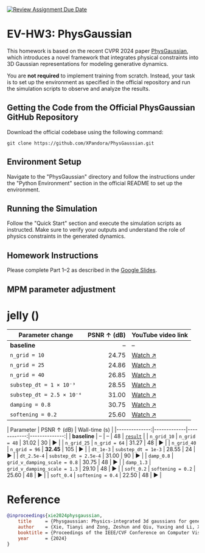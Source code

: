 [![Review Assignment Due Date](https://classroom.github.com/assets/deadline-readme-button-22041afd0340ce965d47ae6ef1cefeee28c7c493a6346c4f15d667ab976d596c.svg)](https://classroom.github.com/a/SdXSjEmH)
# EV-HW3: PhysGaussian

This homework is based on the recent CVPR 2024 paper [PhysGaussian](https://github.com/XPandora/PhysGaussian/tree/main), which introduces a novel framework that integrates physical constraints into 3D Gaussian representations for modeling generative dynamics.

You are **not required** to implement training from scratch. Instead, your task is to set up the environment as specified in the official repository and run the simulation scripts to observe and analyze the results.


## Getting the Code from the Official PhysGaussian GitHub Repository
Download the official codebase using the following command:
```
git clone https://github.com/XPandora/PhysGaussian.git
```


## Environment Setup
Navigate to the "PhysGaussian" directory and follow the instructions under the "Python Environment" section in the official README to set up the environment.


## Running the Simulation
Follow the "Quick Start" section and execute the simulation scripts as instructed. Make sure to verify your outputs and understand the role of physics constraints in the generated dynamics.


## Homework Instructions
Please complete Part 1–2 as described in the [Google Slides](https://docs.google.com/presentation/d/13JcQC12pI8Wb9ZuaVV400HVZr9eUeZvf7gB7Le8FRV4/edit?usp=sharing).

## MPM parameter adjustment
# jelly ()

| Parameter change | PSNR ↑ (dB) | YouTube video link |
|------------------|------------:|--------------------|
| **baseline**     | – |  – |
| `n_grid = 10`    | 24.75 | [Watch ↗︎](https://youtu.be/<VIDEO_ID_1>) |
| `n_grid = 25`    | 24.86 | [Watch ↗︎](https://youtu.be/<VIDEO_ID_2>) |
| `n_grid = 40`    | 26.85 | [Watch ↗︎](https://youtu.be/<VIDEO_ID_3>) |
| `substep_dt = 1 × 10⁻³` | 28.55 | [Watch ↗︎](https://youtu.be/<VIDEO_ID_4>) |
| `substep_dt = 2.5 × 10⁻⁴` | 31.00 | [Watch ↗︎](https://youtu.be/<VIDEO_ID_5>) |
| `damping = 0.8`  | 30.75 | [Watch ↗︎](https://youtu.be/<VIDEO_ID_6>) |
| `softening = 0.2`| 25.60 | [Watch ↗︎](https://youtu.be/<VIDEO_ID_7>) |


| Parameter | PSNR ↑ (dB) | Wall-time (s) |
|--------------:|-------------|------------:|--------------:|
| **baseline**  | – |  – | 48 | [`result`](output/baseline/result.mp4) |
| `n_grid_10`   | `n_grid = 48`   | 31.02 | 30 | ▶️ |
| `n_grid_25`   | `n_grid = 64`   | 31.27 | 48 | ▶️ |
| `n_grid_40`   | `n_grid = 96`   | **32.45** | 105 | ▶️ |
| `dt_1e-3`     | `substep_dt = 1e-3` | 28.55 | 24 | ▶️ |
| `dt_2.5e-4`   | `substep_dt = 2.5e-4` | 31.00 | 90 | ▶️ |
| `damp_0.8`    | `grid_v_damping_scale = 0.8` | 30.75 | 48 | ▶️ |
| `damp_1.3`    | `grid_v_damping_scale = 1.3` | 29.10 | 48 | ▶️ |
| `soft_0.2`    | `softening = 0.2` | 25.60 | 48 | ▶️ |
| `soft_0.4`    | `softening = 0.4` | 22.50 | 48 | ▶️ |


# Reference
```bibtex
@inproceedings{xie2024physgaussian,
    title     = {Physgaussian: Physics-integrated 3d gaussians for generative dynamics},
    author    = {Xie, Tianyi and Zong, Zeshun and Qiu, Yuxing and Li, Xuan and Feng, Yutao and Yang, Yin and Jiang, Chenfanfu},
    booktitle = {Proceedings of the IEEE/CVF Conference on Computer Vision and Pattern Recognition},
    year      = {2024}
}
```
